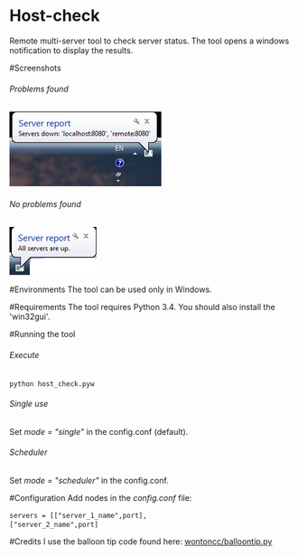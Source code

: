 # Host-check
Remote multi-server tool to check server status. The tool opens a windows notification to display the results.

#Screenshots
###### Problems found
![Problems found](/screenshots/error_found.png)

###### No problems found
![No problems found](/screenshots/no_error.png)

#Environments 
The tool can be used only in Windows.

#Requirements
The tool requires Python 3.4. You should also install the 'win32gui'.

#Running the tool
###### Execute
```python host_check.pyw```

###### Single use
Set *mode = "single"* in the config.conf (default).

###### Scheduler
Set *mode = "scheduler"* in the config.conf.

#Configuration
Add nodes in the *config.conf* file:
```
servers = [["server_1_name",port],
["server_2_name",port]
```

#Credits
I use the balloon tip code found here:
[ wontoncc/balloontip.py](https://gist.github.com/wontoncc/1808234)










